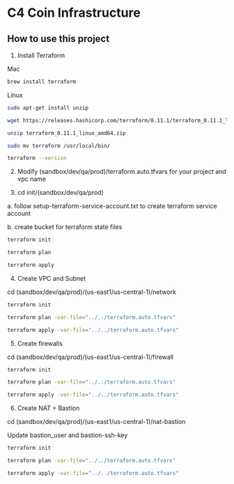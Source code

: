 # C4 Coin Infrastructure

## How to use this project

1. Install Terraform 

Mac
```bash
brew install terraform
```
Linux
```bash
sudo apt-get install unzip

wget https://releases.hashicorp.com/terraform/0.11.1/terraform_0.11.1_linux_amd64.zip

unzip terraform_0.11.1_linux_amd64.zip

sudo mv terraform /usr/local/bin/

terraform --version
```
2. Modify  (sandbox/dev/qa/prod)/terraform.auto.tfvars for your project and vpc name

3. cd init/(sandbox/dev/qa/prod)


a. follow setup-terraform-service-account.txt to create terraform service account

b. create bucket for terraform state files
```bash
terraform init 
```

```bash
terraform plan 
```
```bash
terraform apply 
```

4.  Create VPC and Subnet

cd (sandbox/dev/qa/prod)/(us-east1/us-central-1)/network
```bash
terraform init
```
```bash
terraform plan -var-file="../../terraform.auto.tfvars"
```
```bash
terraform apply -var-file="../../terraform.auto.tfvars"
```

5.  Create firewalls

cd (sandbox/dev/qa/prod)/(us-east1/us-central-1)/firewall
```bash
terraform init
```
```bash
terraform plan -var-file="../../terraform.auto.tfvars"
```
```bash
terraform apply -var-file="../../terraform.auto.tfvars"
```

6.  Create NAT + Bastion

cd (sandbox/dev/qa/prod)/(us-east1/us-central-1)/nat-bastion

Update bastion_user and bastion-ssh-key 

```bash
terraform init
```
```bash
terraform plan -var-file="../../terraform.auto.tfvars"
```
```bash
terraform apply -var-file="../../terraform.auto.tfvars"
```

